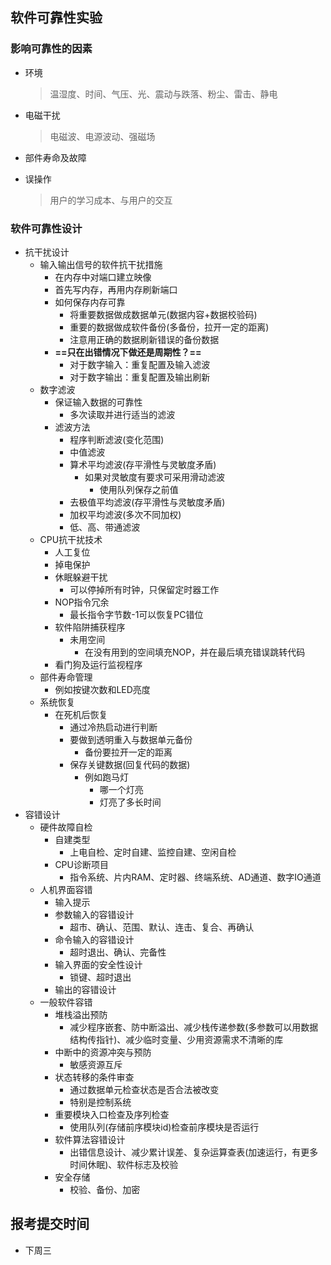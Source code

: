 ## 软件可靠性实验

### 影响可靠性的因素

- 环境

  > 温湿度、时间、气压、光、震动与跌落、粉尘、雷击、静电

- 电磁干扰

  > 电磁波、电源波动、强磁场

- 部件寿命及故障

- 误操作
  > 用户的学习成本、与用户的交互

### 软件可靠性设计

- 抗干扰设计
  - 输入输出信号的软件抗干扰措施
    - 在内存中对端口建立映像
    - 首先写内存，再用内存刷新端口
    - 如何保存内存可靠
      - 将重要数据做成数据单元(数据内容+数据校验码)
      - 重要的数据做成软件备份(多备份，拉开一定的距离)
      - 注意用正确的数据刷新错误的备份数据
    - **==只在出错情况下做还是周期性？==**
      - 对于数字输入：重复配置及输入滤波
      - 对于数字输出：重复配置及输出刷新
  - 数字滤波
    - 保证输入数据的可靠性
      - 多次读取并进行适当的滤波
    - 滤波方法
      - 程序判断滤波(变化范围)
      - 中值滤波
      - 算术平均滤波(存平滑性与灵敏度矛盾)
        - 如果对灵敏度有要求可采用滑动滤波
          - 使用队列保存之前值
      - 去极值平均滤波(存平滑性与灵敏度矛盾)
      - 加权平均滤波(多次不同加权)
      - 低、高、带通滤波
  - CPU抗干扰技术
    - 人工复位
    - 掉电保护
    - 休眠躲避干扰
      - 可以停掉所有时钟，只保留定时器工作
    - NOP指令冗余
      - 最长指令字节数-1可以恢复PC错位
    - 软件陷阱捕获程序
      - 未用空间
        - 在没有用到的空间填充NOP，并在最后填充错误跳转代码
    - 看门狗及运行监视程序
  - 部件寿命管理
    - 例如按键次数和LED亮度
  - 系统恢复
    - 在死机后恢复
      - 通过冷热启动进行判断
      - 要做到透明重入与数据单元备份
        - 备份要拉开一定的距离
      - 保存关键数据(回复代码的数据)
        - 例如跑马灯
          - 哪一个灯亮
          - 灯亮了多长时间
- 容错设计
  - 硬件故障自检
    - 自建类型
      - 上电自检、定时自建、监控自建、空闲自检
    - CPU诊断项目
      - 指令系统、片内RAM、定时器、终端系统、AD通道、数字IO通道
  - 人机界面容错
    - 输入提示
    - 参数输入的容错设计
      - 超市、确认、范围、默认、连击、复合、再确认
    - 命令输入的容错设计
      - 超时退出、确认、完备性
    - 输入界面的安全性设计
      - 锁键、超时退出
    - 输出的容错设计
  - 一般软件容错
    - 堆栈溢出预防
      - 减少程序嵌套、防中断溢出、减少栈传递参数(多参数可以用数据结构传指针)、减少临时变量、少用资源需求不清晰的库
    - 中断中的资源冲突与预防
      - 敏感资源互斥
    - 状态转移的条件审查
      - 通过数据单元检查状态是否合法被改变
      - 特别是控制系统
    - 重要模块入口检查及序列检查
      - 使用队列(存储前序模块id)检查前序模块是否运行
    - 软件算法容错设计
      - 出错信息设计、减少累计误差、复杂运算查表(加速运行，有更多时间休眠)、软件标志及校验
    - 安全存储
      - 校验、备份、加密



## 报考提交时间

- 下周三

